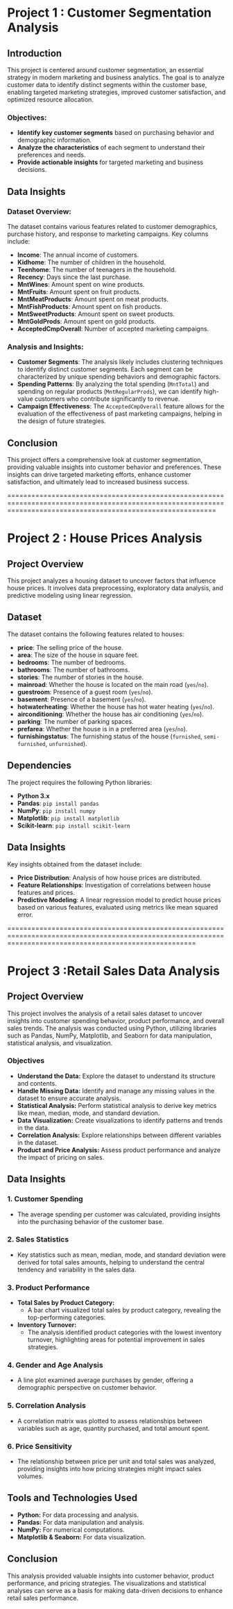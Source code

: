 # Project 1 : Customer Segmentation Analysis

## Introduction

This project is centered around customer segmentation, an essential strategy in modern marketing and business analytics. The goal is to analyze customer data to identify distinct segments within the customer base, enabling targeted marketing strategies, improved customer satisfaction, and optimized resource allocation.

### Objectives:
- **Identify key customer segments** based on purchasing behavior and demographic information.
- **Analyze the characteristics** of each segment to understand their preferences and needs.
- **Provide actionable insights** for targeted marketing and business decisions.

## Data Insights

### Dataset Overview:
The dataset contains various features related to customer demographics, purchase history, and response to marketing campaigns. Key columns include:
- **Income**: The annual income of customers.
- **Kidhome**: The number of children in the household.
- **Teenhome**: The number of teenagers in the household.
- **Recency**: Days since the last purchase.
- **MntWines**: Amount spent on wine products.
- **MntFruits**: Amount spent on fruit products.
- **MntMeatProducts**: Amount spent on meat products.
- **MntFishProducts**: Amount spent on fish products.
- **MntSweetProducts**: Amount spent on sweet products.
- **MntGoldProds**: Amount spent on gold products.
- **AcceptedCmpOverall**: Number of accepted marketing campaigns.

### Analysis and Insights:
- **Customer Segments**: The analysis likely includes clustering techniques to identify distinct customer segments. Each segment can be characterized by unique spending behaviors and demographic factors.
- **Spending Patterns**: By analyzing the total spending (`MntTotal`) and spending on regular products (`MntRegularProds`), we can identify high-value customers who contribute significantly to revenue.
- **Campaign Effectiveness**: The `AcceptedCmpOverall` feature allows for the evaluation of the effectiveness of past marketing campaigns, helping in the design of future strategies.

## Conclusion

This project offers a comprehensive look at customer segmentation, providing valuable insights into customer behavior and preferences. These insights can drive targeted marketing efforts, enhance customer satisfaction, and ultimately lead to increased business success.


================================================================================================================================================================


# Project 2 : House Prices Analysis

## Project Overview
This project analyzes a housing dataset to uncover factors that influence house prices. It involves data preprocessing, exploratory data analysis, and predictive modeling using linear regression.

## Dataset
The dataset contains the following features related to houses:

- **price**: The selling price of the house.
- **area**: The size of the house in square feet.
- **bedrooms**: The number of bedrooms.
- **bathrooms**: The number of bathrooms.
- **stories**: The number of stories in the house.
- **mainroad**: Whether the house is located on the main road (`yes`/`no`).
- **guestroom**: Presence of a guest room (`yes`/`no`).
- **basement**: Presence of a basement (`yes`/`no`).
- **hotwaterheating**: Whether the house has hot water heating (`yes`/`no`).
- **airconditioning**: Whether the house has air conditioning (`yes`/`no`).
- **parking**: The number of parking spaces.
- **prefarea**: Whether the house is in a preferred area (`yes`/`no`).
- **furnishingstatus**: The furnishing status of the house (`furnished`, `semi-furnished`, `unfurnished`).

## Dependencies
The project requires the following Python libraries:
- **Python 3.x**
- **Pandas**: `pip install pandas`
- **NumPy**: `pip install numpy`
- **Matplotlib**: `pip install matplotlib`
- **Scikit-learn**: `pip install scikit-learn`

## Data Insights
Key insights obtained from the dataset include:
- **Price Distribution**: Analysis of how house prices are distributed.
- **Feature Relationships**: Investigation of correlations between house features and prices.
- **Predictive Modeling**: A linear regression model to predict house prices based on various features, evaluated using metrics like mean squared error.


===========================================================================================================================================================


# Project 3 :Retail Sales Data Analysis

## Project Overview

This project involves the analysis of a retail sales dataset to uncover insights into customer spending behavior, product performance, and overall sales trends. The analysis was conducted using Python, utilizing libraries such as Pandas, NumPy, Matplotlib, and Seaborn for data manipulation, statistical analysis, and visualization.

### Objectives

- **Understand the Data:** Explore the dataset to understand its structure and contents.
- **Handle Missing Data:** Identify and manage any missing values in the dataset to ensure accurate analysis.
- **Statistical Analysis:** Perform statistical analysis to derive key metrics like mean, median, mode, and standard deviation.
- **Data Visualization:** Create visualizations to identify patterns and trends in the data.
- **Correlation Analysis:** Explore relationships between different variables in the dataset.
- **Product and Price Analysis:** Assess product performance and analyze the impact of pricing on sales.

## Data Insights

### 1. Customer Spending
- The average spending per customer was calculated, providing insights into the purchasing behavior of the customer base.

### 2. Sales Statistics
- Key statistics such as mean, median, mode, and standard deviation were derived for total sales amounts, helping to understand the central tendency and variability in the sales data.

### 3. Product Performance
- **Total Sales by Product Category:** 
  - A bar chart visualized total sales by product category, revealing the top-performing categories.
- **Inventory Turnover:** 
  - The analysis identified product categories with the lowest inventory turnover, highlighting areas for potential improvement in sales strategies.

### 4. Gender and Age Analysis
- A line plot examined average purchases by gender, offering a demographic perspective on customer behavior.

### 5. Correlation Analysis
- A correlation matrix was plotted to assess relationships between variables such as age, quantity purchased, and total amount spent.

### 6. Price Sensitivity
- The relationship between price per unit and total sales was analyzed, providing insights into how pricing strategies might impact sales volumes.

## Tools and Technologies Used

- **Python:** For data processing and analysis.
- **Pandas:** For data manipulation and analysis.
- **NumPy:** For numerical computations.
- **Matplotlib & Seaborn:** For data visualization.


## Conclusion

This analysis provided valuable insights into customer behavior, product performance, and pricing strategies. The visualizations and statistical analyses can serve as a basis for making data-driven decisions to enhance retail sales performance.

